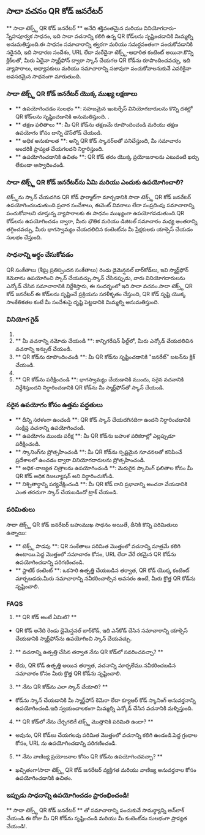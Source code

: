 ## సాదా వచనం QR కోడ్ జనరేటర్

** సాదా టెక్స్ట్ QR కోడ్ జనరేటర్ ** అనేది శక్తివంతమైన మరియు వినియోగదారు-స్నేహపూర్వక సాధనం, ఇది సాదా వచనాన్ని కలిగి ఉన్న QR కోడ్‌లను సృష్టించడానికి మిమ్మల్ని అనుమతిస్తుంది.ఈ సాధనం సమాచారాన్ని త్వరగా మరియు సమర్ధవంతంగా పంచుకోవడానికి సరైనది, ఇది సాధారణ సందేశం, URL లేదా మరేదైనా టెక్స్ట్-ఆధారిత కంటెంట్ అయినా.కొన్ని క్లిక్‌లతో, మీరు ఏదైనా స్మార్ట్‌ఫోన్ ద్వారా స్కాన్ చేయగల QR కోడ్‌ను రూపొందించవచ్చు, ఇది వ్యాపారాలు, అధ్యాపకులు మరియు సమాచారాన్ని సజావుగా పంచుకోవాలనుకునే ఎవరికైనా అవసరమైన సాధనంగా మారుతుంది.

### సాదా టెక్స్ట్ QR కోడ్ జనరేటర్ యొక్క ముఖ్య లక్షణాలు

- ** ఉపయోగించడం సులభం **: సహజమైన ఇంటర్ఫేస్ వినియోగదారులను కొన్ని దశల్లో QR కోడ్‌లను సృష్టించడానికి అనుమతిస్తుంది.
.
- ** తక్షణ ఫలితాలు **: మీ QR కోడ్‌ను తక్షణమే రూపొందించండి మరియు తక్షణ ఉపయోగం కోసం దాన్ని డౌన్‌లోడ్ చేయండి.
- ** అధిక అనుకూలత **: అన్ని QR కోడ్ స్కానర్‌లతో పనిచేస్తుంది, మీ సమాచారం అందరికీ ప్రాప్యత చేయగలదని నిర్ధారిస్తుంది.
- ** ఉపయోగించడానికి ఉచితం **: QR కోడ్ తరం యొక్క ప్రయోజనాలను ఎటువంటి ఖర్చు లేకుండా ఆస్వాదించండి.

### సాదా టెక్స్ట్ QR కోడ్ జనరేటర్‌ను ఏమి మరియు ఎందుకు ఉపయోగించాలి?

టెక్స్ట్‌ను స్కాన్ చేయదగిన QR కోడ్ ఫార్మాట్‌గా మార్చడానికి సాదా టెక్స్ట్ QR కోడ్ జనరేటర్ ఉపయోగించబడుతుంది.ప్రచార సందేశాలు, ఈవెంట్ వివరాలు లేదా సంప్రదింపు సమాచారాన్ని పంచుకోవాలని చూస్తున్న వ్యాపారాలకు ఈ సాధనం ముఖ్యంగా ఉపయోగపడుతుంది.QR కోడ్‌లను ఉపయోగించడం ద్వారా, మీరు భౌతిక మరియు డిజిటల్ సమాచారం మధ్య అంతరాన్ని తగ్గించవచ్చు, మీరు భాగస్వామ్యం చేయదలిచిన కంటెంట్‌ను మీ ప్రేక్షకులకు యాక్సెస్ చేయడం సులభం చేస్తుంది.

### సాధనాన్ని అర్థం చేసుకోవడం

QR సంకేతాలు (శీఘ్ర ప్రతిస్పందన సంకేతాలు) రెండు డైమెన్షనల్ బార్‌కోడ్‌లు, ఇవి స్మార్ట్‌ఫోన్ కెమెరాను ఉపయోగించి స్కాన్ చేయవచ్చు.స్కాన్ చేసినప్పుడు, వారు వినియోగదారులను ఎన్కోడ్ చేసిన సమాచారానికి నిర్దేశిస్తారు, ఈ సందర్భంలో ఇది సాదా వచనం.సాదా టెక్స్ట్ QR కోడ్ జనరేటర్ ఈ కోడ్‌లను సృష్టించే ప్రక్రియను సరళీకృతం చేస్తుంది, QR కోడ్ సృష్టి యొక్క సాంకేతికతల కంటే మీ సందేశంపై దృష్టి పెట్టడానికి మిమ్మల్ని అనుమతిస్తుంది.

### వినియోగ గైడ్

1.
2. ** మీ వచనాన్ని నమోదు చేయండి **: కాన్ఫిగరేషన్ ఫీల్డ్‌లో, మీరు ఎన్కోడ్ చేయదలిచిన వచనాన్ని ఇన్పుట్ చేయండి.
3. ** QR కోడ్‌ను రూపొందించండి **: మీ QR కోడ్‌ను సృష్టించడానికి "జనరేట్" బటన్‌ను క్లిక్ చేయండి.
4.
5. ** QR కోడ్‌ను పరీక్షించండి **: భాగస్వామ్యం చేయడానికి ముందు, సరైన వచనానికి నిర్దేశిస్తుందని నిర్ధారించడానికి QR కోడ్‌ను మీ స్మార్ట్‌ఫోన్‌తో స్కాన్ చేయండి.

### సరైన ఉపయోగం కోసం ఉత్తమ పద్ధతులు

- ** దీన్ని సరళంగా ఉంచండి **: QR కోడ్ స్కాన్ చేయదగినదిగా ఉందని నిర్ధారించడానికి సంక్షిప్త వచనాన్ని ఉపయోగించండి.
- ** ఉపయోగం ముందు పరీక్ష **: మీ QR కోడ్‌ను బహుళ పరికరాల్లో ఎల్లప్పుడూ పరీక్షించండి.
- ** స్కానింగ్‌ను ప్రోత్సహించండి **: మీ QR కోడ్‌ను స్పష్టమైన సూచనలతో కనిపించే ప్రదేశాలలో ఉంచడం ద్వారా వినియోగదారులను ప్రోత్సహించండి.
- ** అధిక-నాణ్యత చిత్రాలను ఉపయోగించండి **: మెరుగైన స్కానింగ్ ఫలితాల కోసం మీ QR కోడ్ అధిక రిజల్యూషన్ అని నిర్ధారించుకోండి.
- ** నిశ్చితార్థాన్ని పర్యవేక్షించండి **: మీ QR కోడ్ దాని ప్రభావాన్ని అంచనా వేయడానికి ఎంత తరచుగా స్కాన్ చేయబడిందో ట్రాక్ చేయండి.

### పరిమితులు

సాదా టెక్స్ట్ QR కోడ్ జనరేటర్ బహుముఖ సాధనం అయితే, దీనికి కొన్ని పరిమితులు ఉన్నాయి:
- ** టెక్స్ట్ పొడవు **: QR సంకేతాలు పరిమిత మొత్తంలో వచనాన్ని మాత్రమే కలిగి ఉంటాయి.పెద్ద మొత్తంలో సమాచారం కోసం, URL లేదా వేరే రకమైన QR కోడ్‌ను ఉపయోగించడాన్ని పరిగణించండి.
- ** స్టాటిక్ కంటెంట్ **: ఒకసారి ఉత్పత్తి చేయబడిన తర్వాత, QR కోడ్ యొక్క కంటెంట్ మార్చబడదు.మీరు సమాచారాన్ని నవీకరించాల్సిన అవసరం ఉంటే, మీరు క్రొత్త QR కోడ్‌ను సృష్టించాలి.

### FAQS

1. ** QR కోడ్ అంటే ఏమిటి? **
- QR కోడ్ అనేది రెండు డైమెన్షనల్ బార్‌కోడ్, ఇది ఎన్‌కోడ్ చేసిన సమాచారాన్ని యాక్సెస్ చేయడానికి స్మార్ట్‌ఫోన్‌ను ఉపయోగించి స్కాన్ చేయవచ్చు.

2. ** వచనాన్ని ఉత్పత్తి చేసిన తర్వాత నేను QR కోడ్‌లో సవరించవచ్చా? **
- లేదు, QR కోడ్ ఉత్పత్తి అయిన తర్వాత, వచనాన్ని మార్చలేము.నవీకరించబడిన సమాచారం కోసం మీరు క్రొత్త QR కోడ్‌ను సృష్టించాలి.

3. ** నేను QR కోడ్‌ను ఎలా స్కాన్ చేయాలి? **
- కోడ్‌ను స్కాన్ చేయడానికి మీ స్మార్ట్‌ఫోన్ కెమెరా లేదా క్యూఆర్ కోడ్ స్కానింగ్ అనువర్తనాన్ని ఉపయోగించండి.ఇది స్వయంచాలకంగా మిమ్మల్ని ఎన్కోడ్ చేసిన వచనానికి మళ్ళిస్తుంది.

4. ** QR కోడ్‌లో నేను చేర్చగలిగే టెక్స్ట్ మొత్తానికి పరిమితి ఉందా? **
- అవును, QR కోడ్‌లు చేయగలవు పరిమిత మొత్తంలో వచనాన్ని కలిగి ఉండండి.పెద్ద గ్రంథాల కోసం, URL ను ఉపయోగించడాన్ని పరిగణించండి.

5. ** నేను వాణిజ్య ప్రయోజనాల కోసం QR కోడ్‌ను ఉపయోగించవచ్చా? **
- ఖచ్చితంగా!సాదా టెక్స్ట్ QR కోడ్ జనరేటర్ వ్యక్తిగత మరియు వాణిజ్య అనువర్తనాల కోసం ఉపయోగించడానికి ఉచితం.

### ఇప్పుడు సాధనాన్ని ఉపయోగించడం ప్రారంభించండి!

** సాదా టెక్స్ట్ QR కోడ్ జనరేటర్ ** తో సమాచారాన్ని పంచుకునే సామర్థ్యాన్ని అన్‌లాక్ చేయండి.ఈ రోజు మీ QR కోడ్‌ను సృష్టించండి మరియు మీ కంటెంట్‌ను సులభంగా ప్రాప్యత చేయండి!.